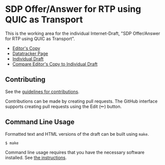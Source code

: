# SDP Offer/Answer for RTP using QUIC as Transport

This is the working area for the individual Internet-Draft, "SDP Offer/Answer for RTP using QUIC as Transport".

* [Editor's Copy](https://SpencerDawkins.github.io/sdp-rtp-quic/#go.draft-dawkins-avtcore-sdp-rtp-quic.html)
* [Datatracker Page](https://datatracker.ietf.org/doc/draft-dawkins-avtcore-sdp-rtp-quic)
* [Individual Draft](https://datatracker.ietf.org/doc/html/draft-dawkins-avtcore-sdp-rtp-quic)
* [Compare Editor's Copy to Individual Draft](https://SpencerDawkins.github.io/sdp-rtp-quic/#go.draft-dawkins-avtcore-sdp-rtp-quic.diff)


## Contributing

See the
[guidelines for contributions](https://github.com/SpencerDawkins/sdp-rtp-quic/blob/main/CONTRIBUTING.md).

Contributions can be made by creating pull requests.
The GitHub interface supports creating pull requests using the Edit (✏) button.


## Command Line Usage

Formatted text and HTML versions of the draft can be built using `make`.

```sh
$ make
```

Command line usage requires that you have the necessary software installed.  See
[the instructions](https://github.com/martinthomson/i-d-template/blob/main/doc/SETUP.md).

